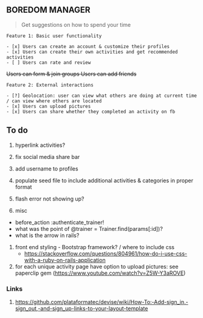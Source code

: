 ## BOREDOM MANAGER
> Get suggestions on how to spend your time 


`Feature 1: Basic user functionality`

	- [x] Users can create an account & customize their profiles 
	- [x] Users can create their own activities and get recommended activities
	- [ ] Users can rate and review

<strike> Users can form & join groups </strike> 
<strike> Users can add friends </strike> 

`Feature 2: External interactions`

	- [?] Geolocation: user can view what others are doing at current time / can view where others are located
	- [x] Users can upload pictures
	- [x] Users can share whether they completed an activity on fb


## To do

1. hyperlink activities? 
1. fix social media share bar 
1. add username to profiles
1. populate seed file to include additional activities & categories in proper format
1. flash error not showing up? 

1. misc
  - before_action :authenticate_trainer!
  - what was the point of @trainer = Trainer.find(params[:id])? 
  - what is the arrow in rails? 

1. front end styling - Bootstrap framework? / where to include css
	- https://stackoverflow.com/questions/804961/how-do-i-use-css-with-a-ruby-on-rails-application  
1. for each unique activity page have option to upload pictures: see paperclip gem (https://www.youtube.com/watch?v=Z5W-Y3aROVE) 


### Links
1. https://github.com/plataformatec/devise/wiki/How-To:-Add-sign_in,-sign_out,-and-sign_up-links-to-your-layout-template

